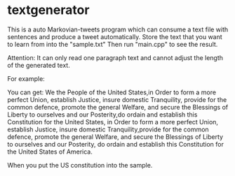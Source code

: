 # textgenerator
This is a auto Markovian-tweets program which can consume a text file with sentences and produce a tweet automatically. 
Store the text that you want to learn from into the "sample.txt"
Then run "main.cpp" to see the result.

Attention: It can only read one paragraph text and cannot adjust the length of the generated text.

For example: 

You can get:
We the People of the United States,in Order to form a more perfect Union, establish Justice, insure domestic Tranquility, provide for the common defence, promote the general Welfare, and secure the Blessings of Liberty to ourselves and our Posterity,do ordain and establish this Constitution for the United States, in Order to form a more perfect Union, establish Justice, insure domestic Tranquility,provide for the common defence, promote the general Welfare, and secure the Blessings of Liberty to ourselves and our Posterity, do ordain and establish this Constitution for the United States of America.

When you put the US constitution into the sample.
